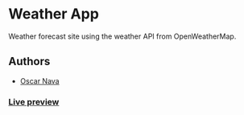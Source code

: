 # Weather App

Weather forecast site using the weather API from OpenWeatherMap.

## Authors

- [Oscar Nava](https://github.com/oscarnava)

### [Live preview](https://rawcdn.githack.com/oscarnava/weather-app/3343b06b72acc8a4f2a01a5ae79755fedee0d811/dist/index.html)
